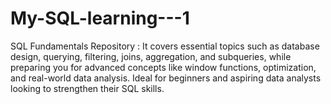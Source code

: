 # My-SQL-learning---1
SQL Fundamentals Repository :  It covers essential topics such as database design, querying, filtering, joins, aggregation, and subqueries, while preparing you for advanced concepts like window functions, optimization, and real-world data analysis. Ideal for beginners and aspiring data analysts looking to strengthen their SQL skills.


